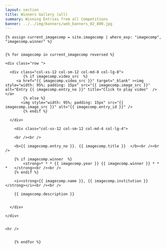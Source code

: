 ```yaml
---
layout: section
title: Winners Gallery (all)
summary: Winning Entries from all Competitions
banner: ../../img/banners/web_banners_02_800.jpg
---
```



<section id="service">
  <div class="container">


    {% assign current_imagecomp = site.imagecomp | where_exp: "imagecomp", "imagecomp.winner" %}
	
 
    {% for imagecomp in current_imagecomp reversed %}
	
	<div class="row ">	

      <div class="col-xs-12 col-sm-12 col-md-8 col-lg-8">
			{% if imagecomp.video_src  %}
         <a href="{{ imagecomp.video_src }}" target="_blank" ><img style="width: 95%; padding: 15px" src="{{ imagecomp.image_src }}" alt="Entry {{ imagecomp.entry_no }}" title="Click to play video"  /></a>
			{% else %}
	       <img style="width: 95%; padding: 15px" src="{{ imagecomp.image_src }}" alt="{{ imagecomp.entry_id }}" />
			{% endif %}
			
	  </div>
			
		<div class="col-xs-12 col-sm-12 col-md-4 col-lg-4">
        
        <br /><br />
  
  		<b>{{ imagecomp.entry_no }}. {{ imagecomp.title }}  </b><br /><br />
			 
		{% if imagecomp.winner  %}
			<strong>* * * {{ imagecomp.year }} {{ imagecomp.winner }} * * *   </strong><br /><br />
		{% endif %}

		<i><strong>{{ imagecomp.name }}, {{ imagecomp.institution }}</strong></i><br /><br />  
 
  		{{ imagecomp.description }}
 

      </div>
			
    </div>	
	
	
	<hr />
		
		
		{% endfor %}
		



	
		

		
		
			
		
  </div>
</section>

